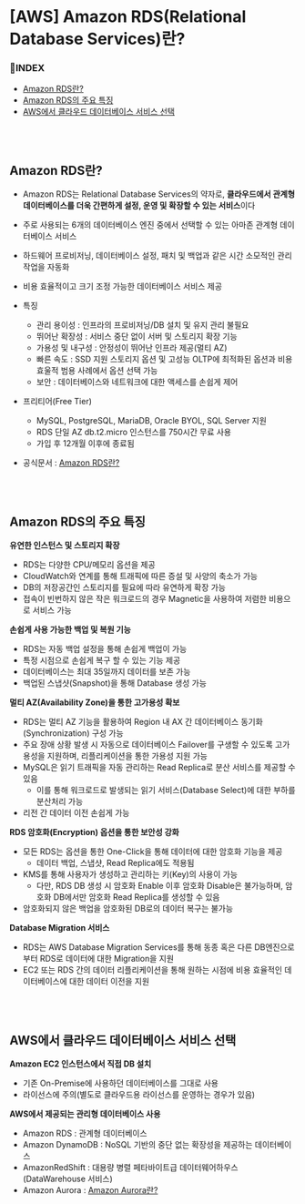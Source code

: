 <h1> [AWS] Amazon RDS(Relational Database Services)란?</h1>



<h3>📌INDEX</h3>

- [Amazon RDS란?](#amazon-rds란)
- [Amazon RDS의 주요 특징](#amazon-rds의-주요-특징)
- [AWS에서 클라우드 데이터베이스 서비스 선택](#aws에서-클라우드-데이터베이스-서비스-선택) 

<br>

<br>

<h2>Amazon RDS란?</h2>

- Amazon RDS는 Relational Database Services의 약자로, **클라우드에서 관계형 데이터베이스를 더욱 간편하게 설정, 운영 및 확장할 수 있는 서비스**이다
- 주로 사용되는 6개의 데이터베이스 엔진 중에서 선택할 수 있는 아마존 관계형 데이터베이스 서비스
- 하드웨어 프로비저닝, 데이터베이스 설정, 패치 및 백업과 같은 시간 소모적인 관리 작업을 자동화
- 비용 효율적이고 크기 조정 가능한 데이터베이스 서비스 제공

- 특징
  - 관리 용이성 : 인프라의 프로비저닝/DB 설치 및 유지 관리 불필요
  - 뛰어난 확장성 : 서비스 중단 없이 서버 및 스토리지 확장 기능
  - 가용성 및 내구성 : 안정성이 뛰어난 인프라 제공(멀티 AZ)
  - 빠른 속도 : SSD 지원 스토리지 옵션 및 고성능 OLTP에 최적화된 옵션과  비용 효울적 범용 사례에서 옵션 선택 가능
  - 보안 : 데이터베이스와 네트워크에 대한 액세스를 손쉽게 제어
- 프리티어(Free Tier)
  - MySQL, PostgreSQL, MariaDB, Oracle BYOL, SQL Server 지원
  - RDS 단일 AZ db.t2.micro 인스턴스를 750시간 무료 사용
  - 가입 후 12개월 이후에 종료됨
- 공식문서 : [Amazon RDS란?](https://docs.aws.amazon.com/ko_kr/AmazonRDS/latest/UserGuide/Welcome.html)

<br>

<br>

<h2>Amazon RDS의 주요 특징</h2>

**유연한 인스턴스 및 스토리지 확장**

- RDS는 다양한 CPU/메모리 옵션을 제공
- CloudWatch와 연계를 통해 트래픽에 따른 증설 및 사양의 축소가 가능
- DB의 저장공간인 스토리지를 필요에 따라 유연하게 확장 가능
- 접속이 빈번하지 않은 작은 워크로드의 경우 Magnetic을 사용하여 저렴한 비용으로 서비스 가능



**손쉽게 사용 가능한 백업 및 복원 기능**

- RDS는 자동 백업 설정을 통해 손쉽게 백업이 가능
- 특정 시점으로 손쉽게 복구 할 수 있는 기능 제공
- 데이터베이스는 최대 35일까지 데이터를 보존 가능
- 백업된 스냅샷(Snapshot)을 통해 Database 생성 가능



**멀티 AZ(Availability Zone)을 통한 고가용성 확보**

- RDS는 멀티 AZ 기능을 활용하여 Region 내 AX 간 데이터베이스 동기화(Synchronization) 구성 가능
- 주요 장애 상황 발생 시 자동으로 데이터베이스 Failover를 구생할 수 있도록 고가용성을 지원하며, 리플리케이션을 통한 가용성 지원 가능
- MySQL은 읽기 트래픽을 자동 관리하는 Read Replica로 분산 서비스를 제공할 수 있음
  - 이를 통해 워크로드로 발생되는 읽기 서비스(Database Select)에 대한 부하를 분산처리 가능
- 리전 간 데이터 이전 손쉽게 가능



**RDS 암호화(Encryption) 옵션을 통한 보안성 강화**

- 모든 RDS는 옵션을 통한 One-Click을 통해 데이터에 대한 암호화 기능을 제공
  - 데이터 백업, 스냅샷, Read Replica에도 적용됨
- KMS를 통해 사용자가 생성하고 관리하는 키(Key)의 사용이 가능
  - 다만, RDS DB 생성 시 암호화 Enable 이후 암호화 Disable은 불가능하며, 암호화 DB에서만 암호화 Read Replica를 생성할 수 있음
- 암호화되지 않은 백업을 암호화된 DB로의 데이터 복구는 불가능



**Database Migration 서비스**

- RDS는 AWS Database Migration Services를 통해 동종 혹은 다른 DB엔진으로부터 RDS로 데이터에 대한 Migration을 지원
- EC2 또는 RDS 간의 데이터 리플리케이션을 통해 원하는 시점에 비용 효율적인 데이터베이스에 대한 데이터 이전을 지원

<br>

<br>

<h2>AWS에서 클라우드 데이터베이스 서비스 선택</h2>

**Amazon EC2 인스턴스에서 직접 DB 설치**

- 기존 On-Premise에 사용하던 데이터베이스를 그대로 사용
- 라이선스에 주의(별도로 클라우드용 라이선스를 운영하는 경우가 있음)



**AWS에서 제공되는 관리형 데이터베이스 사용**

- Amazon RDS : 관계형 데이터베이스
- Amazon DynamoDB : NoSQL 기반의 중단 없는 확장성을 제공하는 데이터베이스
- AmazonRedShift : 대용량 병렬 페타바이트급 데이터웨어하우스(DataWarehouse 서비스)
- Amazon Aurora : [Amazon Aurora란?](https://docs.aws.amazon.com/ko_kr/AmazonRDS/latest/AuroraUserGuide/CHAP_AuroraOverview.html)

